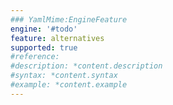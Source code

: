 ```yaml
---
### YamlMime:EngineFeature
engine: '#todo'
feature: alternatives
supported: true
#reference: 
#description: *content.description
#syntax: *content.syntax
#example: *content.example
---
```

